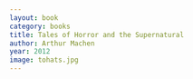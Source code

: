 ```yaml
---
layout: book
category: books
title: Tales of Horror and the Supernatural
author: Arthur Machen
year: 2012
image: tohats.jpg
---
```

